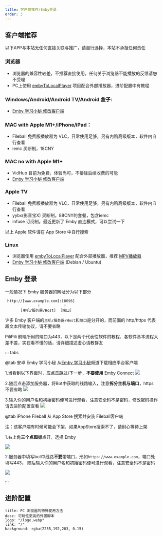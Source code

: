 ```yaml
---
title: 客户端推荐/Emby登录
order: 3
---
```

## 客户端推荐

以下APP与本站无任何直接关联与推广，请自行选择，本站不承担任何责任
### 浏览器
- 浏览器的兼容性较差，不推荐直接使用，任何关于浏览器不能播放的反馈请恕不受理
- PC上使用 [embyToLocalPlayer](https://github.com/kjtsune/embyToLocalPlayer/) 项目配合外部播放器，进阶配置中有教程
### Windows/Android/Android TV/Android 盒子:
- [Emby 学习小秘 修改客户端](https://t.me/EmbyNoisyX/61)
### MAC with Apple M1+/iPhone/iPad：
- Fileball 免费版播放器为 VLC，日常使用足够，另有内购高级版本，软件内自行查看
- iemc 买断制，18CNY
### MAC no with Apple M1+
- VidHub 目前为免费，体验尚可，不排除后续收费的可能
- [Emby 学习小秘 修改客户端](https://t.me/EmbyNoisyX/61)
### Apple TV
- Fileball 免费版播放器为 VLC，日常使用足够，另有内购高级版本，软件内自行查看
- yybx(影音宝X) 买断制，88CNY的套餐，包含iemc
- Infuse 订阅制，最近更新了 Emby 直连模式，可以尝试一下

以上 Apple 软件请在 App Store 中自行搜索
### Linux
- 浏览器使用 [embyToLocalPlayer](https://github.com/kjtsune/embyToLocalPlayer/) 配合外部播放器，推荐 [MPV播放器](https://mpv.io)
- [Emby 学习小秘 修改客户端](https://t.me/EmbyNoisyX/61) (Debian / Ubuntu)
## Emby 登录
 一般情况下 Emby 服务器的网址分为以下部分
 ```
  http://[www.example.com]:[8096]
                ⇧           ⇧
        [主机/服务器/Host]  [端口]
```



许多 Emby 客户端的`主机/服务器/Host`和`端口`是分开的，而前面的 http/https 代表超文本传输协议，请不要省略

PiliPili 前端所用的端口为443，以下是两个代表性软件的教程，各软件基本流程大差不差，实在看不懂的话，请详细描述虚心请教群友

::: tabs

@tab  安卓 Emby 学习小秘
从[Emby 学习小秘](https://t.me/EmbyNoisyX/61)频道下载相应平台客户端

1.当看到以下界面时，应点击跳过/下一步，**不要使用** Emby Connect
![](https://img.155155155.xyz/i/2024/02/1707980079.webp)

2.随后点击添加服务器，将Bot中获取的线路输入，注意**拆分主机与端口**，https 不要省略
![](https://img.155155155.xyz/i/2024/02/1707980080.webp)

3.输入你的用户名和初始密码便可进行观看，注意安全码不是密码，修改密码操作请去进阶配置查看
![](https://img0.zi0.cc/i/2024/02/1707993624.webp)

@tab iPhone Fileball
从 App Store 搜索并安装 Fileball客户端

注：该客户端有时候可能会下架，如果AppStore搜索不了，请耐心等待上架

1.右上角**三个点图标**点开，选择 Emby

![](https://img.155155155.xyz/i/2024/02/1707980084.webp)

2.服务器中填写bot中线路**不要**带端口，形如`https://www.example.com`，端口处填写443，
随后输入你的用户名和初始密码便可进行观看，注意安全码不是密码


![](https://img.155155155.xyz/i/2024/02/1707980086.webp)

:::


## 进阶配置

```component VPCard
title: PC 浏览器的特殊使用方法
desc: 可玩性更高的外置脚本
logo: "/logo.webp"
link: "/"
background: rgba(2255,192,203, 0.15)
```
